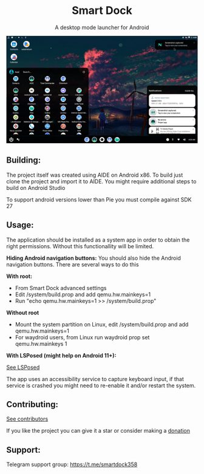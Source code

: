 <div align="center">
  <h1>Smart Dock</h1>
  A desktop mode launcher for Android
</div>

![Screenshot](screenshot.png)

## Building:
The project itself was created using AIDE on Android x86. To build just clone the project and import it to AIDE.
You might require additional steps to build on Android Studio

To support android versions lower than Pie you must compile against SDK 27

## Usage:
The application should be installed as a system app in order to obtain the right permissions.
Without this functionallity will be limited.

**Hiding Android navigation buttons:**
You should also hide the Android navigation buttons. There are several ways to do this

**With root:**
- From Smart Dock advanced settings
- Edit /system/build.prop and add qemu.hw.mainkeys=1
- Run "echo qemu.hw.mainkeys=1 >> /system/build.prop"

**Without root**
- Mount the system partition on Linux, edit /system/build.prop and add qemu.hw.mainkeys=1  
- For waydroid users, from Linux run waydroid prop set qemu.hw.mainkeys 1

**With LSPosed (might help on Android 11+):**

[See LSPosed](LSPosed.md)

The app uses an accessibility service to capture keyboard input, if that service is crashed you might need to re-enable it and/or restart the system.

## Contributing:

[See contributors](Contributors.md)

If you like the project you can give it a star or consider making a [donation](https://paypal.me/KSMaan7)

## Support:

Telegram support group: https://t.me/smartdock358
